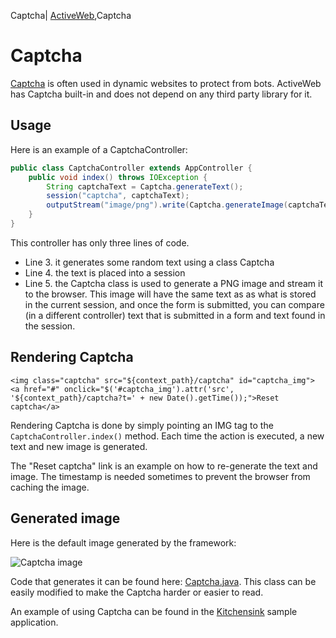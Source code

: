 Captcha| <a href="/activeweb">ActiveWeb</a>,Captcha

<div id="toc"></div>

# Captcha

[Captcha](http://en.wikipedia.org/wiki/CAPTCHA) is often used in dynamic websites to protect from bots. ActiveWeb
has Captcha built-in and does not depend on any third party library for it.

## Usage


Here is an example of a CaptchaController:

~~~~ {.java .numberLines}
public class CaptchaController extends AppController {
    public void index() throws IOException {
        String captchaText = Captcha.generateText();
        session("captcha", captchaText);
        outputStream("image/png").write(Captcha.generateImage(captchaText));
    }
}
~~~~

This controller has only three lines of code.

-   Line 3. it generates some random text using a class Captcha
-   Line 4. the text is placed into a session
-   Line 5. the Captcha class is used to generate a PNG image and stream it to the browser. This image will have
the same text as as what is stored in the current session, and once the form is submitted, you can compare
(in a different controller) text that is submitted in a form and text found in the session.

## Rendering Captcha

~~~~ {.html}
<img class="captcha" src="${context_path}/captcha" id="captcha_img">
<a href="#" onclick="$('#captcha_img').attr('src', '${context_path}/captcha?t=' + new Date().getTime());">Reset captcha</a>
~~~~

Rendering Captcha is done by simply pointing an IMG tag to the `CaptchaController.index()` method. Each time the
action is executed, a new text and new image is generated.

The "Reset captcha" link is an example on how to re-generate the text and image. The timestamp is needed sometimes
to prevent the browser from caching the image.

## Generated image


Here is the default image generated by the framework:

![Captcha image](images/captcha.png)

Code that generates it can be found here: [Captcha.java](https://github.com/javalite/activeweb/blob/master/activeweb/src/main/java/org/javalite/activeweb/Captcha.java).
This class can be easily modified to make the Captcha harder or easier to read.

An example of using Captcha can be found in the [Kitchensink](https://github.com/javalite/kitchensink/blob/master/src/main/java/app/controllers/CaptchaController.java) sample application.
